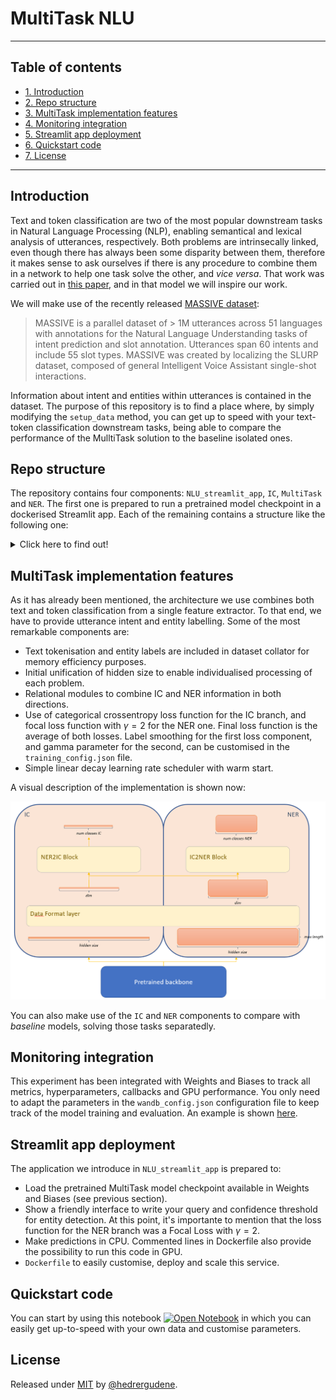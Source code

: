 # MultiTask NLU

---
## Table of contents
- [1. Introduction](#introduction)
- [2. Repo structure](#repo-structure)
- [3. MultiTask implementation features](#multitask-implementation-features)
- [4. Monitoring integration](#monitoring-integration)
- [5. Streamlit app deployment](#streamlit-app-deployment)
- [6. Quickstart code](#quickstart-code)
- [7. License](#license)
---

## Introduction
Text and token classification are two of the most popular downstream tasks in Natural Language Processing (NLP), enabling semantical and lexical analysis of utterances, respectively. Both problems are intrinsecally linked, even though there has always been some disparity between them, therefore it makes sense to ask ourselves if there is any procedure to combine them in a network to help one task solve the other, and *vice versa*. That work was carried out in [this paper](https://www.researchgate.net/publication/355862206_Unified_Transformer_Multi-Task_Learning_for_Intent_Classification_With_Entity_Recognition), and in that model we will inspire our work.

We will make use of the recently released [MASSIVE dataset](https://github.com/alexa/massive):

> MASSIVE is a parallel dataset of > 1M utterances across 51 languages with annotations for the Natural Language Understanding tasks of intent prediction and slot annotation. Utterances span 60 intents and include 55 slot types. MASSIVE was created by localizing the SLURP dataset, composed of general Intelligent Voice Assistant single-shot interactions.

Information about intent and entities within utterances is contained in the dataset. The purpose of this repository is to find a place where, by simply modifying the `setup_data` method, you can get up to speed with your text-token classification downstream tasks, being able to compare the performance of the MulltiTask solution to the baseline isolated ones.


## Repo structure
The repository contains four components: `NLU_streamlit_app`, `IC`, `MultiTask` and `NER`. The first one is prepared to run a pretrained model checkpoint in a dockerised Streamlit app. Each of the remaining contains a structure like the following one:

<details>
<summary>
Click here to find out!
</summary>

    ├── src                                         # Compiled files (alternatively `dist`)
    │   ├── dataset.py                              # Method that structures and transforms data
    │   ├── loss.py                                 # Custom function to meet our needs during training
    │   ├── model.py                                # Core script containing the architecture of the model
    │   ├── fitter.py                               # HuggingFace custom training wrapper
    │   └── ...         
    ├── input                                       # Configuration files, datasets,...
    │   ├── info.json                               # Configuration file for datasets information
    │   ├── training_config.json                    # Configuration file for model architecture & training (batch_size, learning_rate,...)
    │   └── wandb_config.json                       # Credentiales for Weights and Biases API usage
    ├── main.py                                     # Main script to run the code of the component
    └── requirements.txt                            # Docker code to build an image encapsulating the code
</details>



## MultiTask implementation features

As it has already been mentioned, the architecture we use combines both text and token classification from a single feature extractor. To that end, we have to provide utterance intent and entity labelling. Some of the most remarkable components are:

* Text tokenisation and entity labels are included in dataset collator for memory efficiency purposes.
* Initial unification of hidden size to enable individualised processing of each problem.
* Relational modules to combine IC and NER information in both directions.
* Use of categorical crossentropy loss function for the IC branch, and focal loss function with $\gamma=2$ for the NER one. Final loss function is the average of both losses. Label smoothing for the first loss component, and gamma  parameter for the second, can be customised in the `training_config.json` file.
* Simple linear decay learning rate scheduler with warm start.

A visual description of the implementation is shown now:

![MTImage](images/MultiTask_image.PNG)

You can also make use of the `IC` and `NER` components to compare with *baseline* models, solving those tasks separatedly.

## Monitoring integration
This experiment has been integrated with Weights and Biases to track all metrics, hyperparameters, callbacks and GPU performance. You only need to adapt the parameters in the `wandb_config.json` configuration file to keep track of the model training and evaluation. An example is shown [here](https://wandb.ai/azm630/MultiTask_NLU).


## Streamlit app deployment
The application we introduce in `NLU_streamlit_app` is prepared to:

* Load the pretrained MultiTask model checkpoint available in Weights and Biases (see previous section).
* Show a friendly interface to write your query and confidence threshold for entity detection. At this point, it's importante to mention that the loss function for the NER branch was a Focal Loss with $\gamma=2$.
* Make predictions in CPU. Commented lines in Dockerfile also provide the possibility to run this code in GPU.
* `Dockerfile` to easily customise, deploy and scale this service.


## Quickstart code
You can start by using this notebook [![Open Notebook](https://colab.research.google.com/assets/colab-badge.svg)](/Quickstart.ipynb) in which you can easily get up-to-speed with your own data and customise parameters.


## License
Released under [MIT](/LICENSE) by [@hedrergudene](https://github.com/hedrergudene).